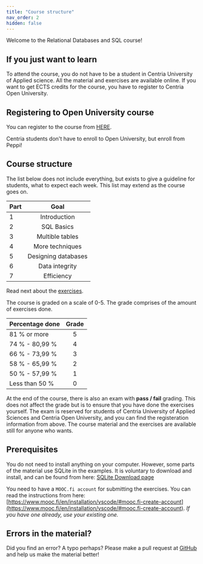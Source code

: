 ```yaml
---
title: "Course structure"
nav_order: 2
hidden: false
---
```


Welcome to the Relational Databases and SQL course! 

## If you just want to learn

To attend the course, you do not have to be a student in Centria University of Applied science. All the material and exercises are available online. If you want to get ECTS credits for the course, you have to register to Centria Open University.


## Registering to Open University course

You can register to the course from [HERE](https://koulutus.centria.fi/koulutukset/software-development/).

<Note>Centria students don't have to enroll to Open University, but enroll from Peppi!</Note>


## Course structure

The list below does not include everything, but exists to give a guideline for students, what to expect each week. This list may extend as the course goes on.

| Part   |      Goal  
|----------|:-------------:|
| 1| Introduction |
| 2| SQL Basics |
| 3| Multible tables |
| 4| More techniques |
| 5| Designing databases |
| 6| Data integrity |
| 7| Efficiency |

Read next about the [exercises](exercises).

The course is graded on a scale of 0-5. The grade comprises of the amount of exercises done.

| Percentage done | Grade |
| :-------------- | :---: |
| 81 % or more    |   5   |
| 74 % - 80,99 %  |   4   |
| 66 % - 73,99 %  |   3   |
| 58 % - 65,99 %  |   2   |
| 50 % - 57,99 %  |   1   |
| Less than 50 %  |   0   |

At the end of the course, there is also an exam with **pass / fail** grading. This does not affect the grade but is to ensure that you have done the exercises yourself. The exam is reserved for students of Centria University of Applied Sciences and Centria Open University, and you can find the registeration information from above. The course material and the exercises are available still for anyone who wants.

## Prerequisites

You do not need to install anything on your computer. However, some parts of the material use SQLite in the examples. It is voluntary to download and install, and can be found from here: [SQLite Download page](https://www.sqlite.org/download.html)

You need to have a `MOOC.fi account` for submitting the exercises. You can read the instructions from here: [https://www.mooc.fi/en/installation/vscode/#mooc.fi-create-account](https://www.mooc.fi/en/installation/vscode/#mooc.fi-create-account). *If you have one already, use your existing one.*

## Errors in the material?

Did you find an error? A typo perhaps? Please make a pull request at [GitHub](https://github.com/centria/databases/tree/master/src/content) and help us make the material better!